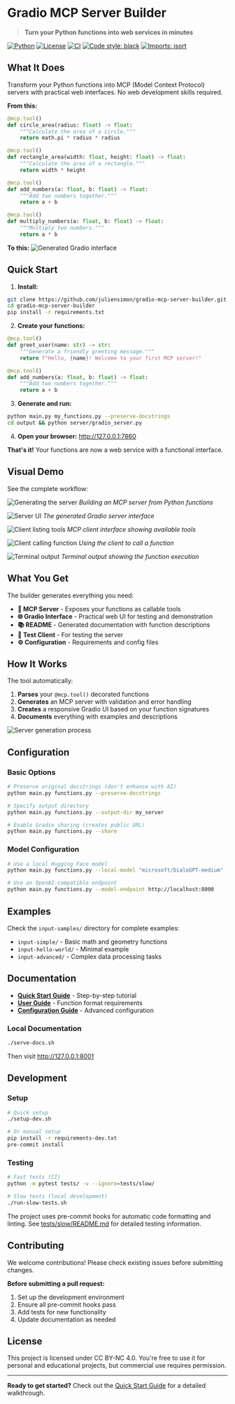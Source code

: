 # Gradio MCP Server Builder

> **Turn your Python functions into web services in minutes**

[![Python](https://img.shields.io/badge/Python-3.10+-blue.svg)](https://www.python.org/downloads/)
[![License](https://img.shields.io/badge/License-CC%20BY--NC%204.0-green.svg)](https://creativecommons.org/licenses/by-nc/4.0/)
[![CI](https://github.com/juliensimon/gradio-mcp-server-builder/workflows/CI/badge.svg)](https://github.com/juliensimon/gradio-mcp-server-builder/actions/workflows/ci.yml)
[![Code style: black](https://img.shields.io/badge/code%20style-black-000000.svg)](https://github.com/psf/black)
[![Imports: isort](https://img.shields.io/badge/%20imports-isort-%231674b1?style=flat&labelColor=ef8336)](https://pycqa.github.io/isort/)

## What It Does

Transform your Python functions into MCP (Model Context Protocol) servers with practical web interfaces. No web development skills required.

**From this:**
```python
@mcp.tool()
def circle_area(radius: float) -> float:
    """Calculate the area of a circle."""
    return math.pi * radius * radius

@mcp.tool()
def rectangle_area(width: float, height: float) -> float:
    """Calculate the area of a rectangle."""
    return width * height

@mcp.tool()
def add_numbers(a: float, b: float) -> float:
    """Add two numbers together."""
    return a + b

@mcp.tool()
def multiply_numbers(a: float, b: float) -> float:
    """Multiply two numbers."""
    return a * b
```

**To this:**
![Generated Gradio interface](images/2-ui-of-the-input-simple-server.webp)

## Quick Start

1. **Install:**
```bash
git clone https://github.com/juliensimon/gradio-mcp-server-builder.git
cd gradio-mcp-server-builder
pip install -r requirements.txt
```

2. **Create your functions:**
```python
@mcp.tool()
def greet_user(name: str) -> str:
    """Generate a friendly greeting message."""
    return f"Hello, {name}! Welcome to your first MCP server!"

@mcp.tool()
def add_numbers(a: float, b: float) -> float:
    """Add two numbers together."""
    return a + b
```

3. **Generate and run:**
```bash
python main.py my_functions.py --preserve-docstrings
cd output && python server/gradio_server.py
```

4. **Open your browser:** <http://127.0.0.1:7860>

**That's it!** Your functions are now a web service with a functional interface.

## Visual Demo

See the complete workflow:

![Generating the server](images/1-generating-the-input-simple-server.webp)
*Building an MCP server from Python functions*

![Server UI](images/2-ui-of-the-input-simple-server.webp)
*The generated Gradio server interface*

![Client listing tools](images/3-ui-of-the-input-simple-client-listing-tools.webp)
*MCP client interface showing available tools*

![Client calling function](images/4-ui-of-the-input-simple-client-calling-a-function.webp)
*Using the client to call a function*

![Terminal output](images/5-terminal-output-of-the-input-simple-client-calling-a-function.webp)
*Terminal output showing the function execution*

## What You Get

The builder generates everything you need:

- **🚀 MCP Server** - Exposes your functions as callable tools
- **🌐 Gradio Interface** - Practical web UI for testing and demonstration
- **📚 README** - Generated documentation with function descriptions
- **🧪 Test Client** - For testing the server
- **⚙️ Configuration** - Requirements and config files



## How It Works

The tool automatically:

1. **Parses** your `@mcp.tool()` decorated functions
2. **Generates** an MCP server with validation and error handling
3. **Creates** a responsive Gradio UI based on your function signatures
4. **Documents** everything with examples and descriptions

![Server generation process](images/1-generating-the-input-simple-server.webp)

## Configuration

### Basic Options
```bash
# Preserve original docstrings (don't enhance with AI)
python main.py functions.py --preserve-docstrings

# Specify output directory
python main.py functions.py --output-dir my_server

# Enable Gradio sharing (creates public URL)
python main.py functions.py --share
```

### Model Configuration
```bash
# Use a local Hugging Face model
python main.py functions.py --local-model "microsoft/DialoGPT-medium"

# Use an OpenAI-compatible endpoint
python main.py functions.py --model-endpoint http://localhost:8000
```

## Examples

Check the `input-samples/` directory for complete examples:

- `input-simple/` - Basic math and geometry functions
- `input-hello-world/` - Minimal example
- `input-advanced/` - Complex data processing tasks

## Documentation

- **[Quick Start Guide](docs/getting-started/quickstart.md)** - Step-by-step tutorial
- **[User Guide](docs/user-guide/input-format.md)** - Function format requirements
- **[Configuration Guide](docs/configuration/overview.md)** - Advanced configuration

### Local Documentation
```bash
./serve-docs.sh
```
Then visit <http://127.0.0.1:8001>

## Development

### Setup
```bash
# Quick setup
./setup-dev.sh

# Or manual setup
pip install -r requirements-dev.txt
pre-commit install
```

### Testing
```bash
# Fast tests (CI)
python -m pytest tests/ -v --ignore=tests/slow/

# Slow tests (local development)
./run-slow-tests.sh
```

The project uses pre-commit hooks for automatic code formatting and linting. See [tests/slow/README.md](tests/slow/README.md) for detailed testing information.

## Contributing

We welcome contributions! Please check existing issues before submitting changes.

**Before submitting a pull request:**
1. Set up the development environment
2. Ensure all pre-commit hooks pass
3. Add tests for new functionality
4. Update documentation as needed

## License

This project is licensed under CC BY-NC 4.0. You're free to use it for personal and educational projects, but commercial use requires permission.

---

**Ready to get started?** Check out the [Quick Start Guide](docs/getting-started/quickstart.md) for a detailed walkthrough.
